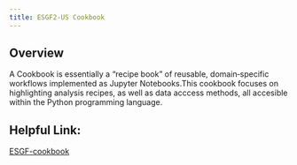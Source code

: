 ```yaml
---
title: ESGF2-US Cookbook
---
```

## Overview
A Cookbook is essentially a “recipe book” of reusable, domain‑specific workflows implemented as Jupyter Notebooks.This cookbook focuses on highlighting analysis recipes, as well as data acccess methods, all accesible within the Python programming language.

## Helpful Link:
[ESGF-cookbook](https://projectpythia.org/esgf-cookbook/)